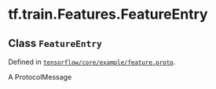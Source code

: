 <div itemscope itemtype="http://developers.google.com/ReferenceObject">
<meta itemprop="name" content="tf.train.Features.FeatureEntry" />
<meta itemprop="path" content="Stable" />
</div>

# tf.train.Features.FeatureEntry

## Class `FeatureEntry`





Defined in [`tensorflow/core/example/feature.proto`](/code/stable/tensorflow/core/example/feature.proto).

A ProtocolMessage

